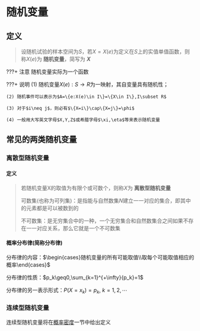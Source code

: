 # 随机变量

## 定义

> 设随机试验的样本空间为$S$，若$X=X(e)$为定义在$S$上的实值单值函数，则称$X(e)$为 **随机变量**，简写为 **$X$**

???+ 注意
    随机变量实际为一个函数

???+ 说明
    (1) 随机变量$X(e):S\rightarrow R$为一映射，其自变量具有随机性；

    (2) 随机事件可以表示为$A=\{e:X(e)\in I\}=\{X\in I\},I\subset R$

    (3) 对于$i\neq j$，则必有$\{X=i\}\cap\{X=j\}=\phi$
    
    (4) 一般用大写英文字母$X,Y,Z$或希腊字母$\xi,\eta$等来表示随机变量

## 常见的两类随机变量

### 离散型随机变量

#### 定义

> 若随机变量X的取值为有限个或可数个，则称$X$为 **离散型随机变量**
>
> 可数集(也称为可列集)：是指能与自然数集$N$建立一一对应的集合，即其中的元素都是可以被数到的
>
> 不可数集：是无穷集合中的一种，一个无穷集合和自然数集合之间如果不存在一一对应关系，那么它就是一个不可数集

#### 概率分布律(简称分布律)

分布律的内容：$\begin{cases}随机变量的所有可能取值\\取每个可能取值相应的概率\end{cases}$

分布律的性质：$p_k\geq0,\sum_{k=1}^{+\infty}{p_k}=1$

分布律的另一表示形式：$P(X=x_k)=p_k,\ k=1,2,\cdots$

### 连续型随机变量

连续型随机变量将在[概率密度](chapter_12.md)一节中给出定义